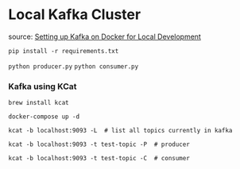 
# Local Kafka Cluster

source: [Setting up Kafka on Docker for Local Development](https://hackernoon.com/setting-up-kafka-on-docker-for-local-development)


`pip install -r requirements.txt`

`python producer.py`
`python consumer.py`


### Kafka using KCat
`brew install kcat`

`docker-compose up -d`

`kcat -b localhost:9093 -L  # list all topics currently in kafka`

`kcat -b localhost:9093 -t test-topic -P  # producer`

`kcat -b localhost:9093 -t test-topic -C  # consumer`